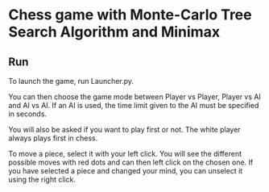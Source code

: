 # Chess game with Monte-Carlo Tree Search Algorithm and Minimax


## Run

To launch the game, run Launcher.py.

You can then choose the game mode between Player vs Player, Player vs AI and AI vs AI. If an AI is used, the time limit given to the AI must be specified in seconds.

You will also be asked if you want to play first or not. The white player always plays first in chess.

To move a piece, select it with your left click. You will see the different possible moves with red dots and can then left click on the chosen one. If you have selected a piece and changed your mind, you can unselect it using the right click.

